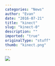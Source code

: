 ```yaml
---
categories: "News"
author: "Evan"
date: "2016-07-21"
title: "kinect"
slug: "kinect-0"
description: ""
imported: "true"
originalType: "stuff"
thumb: "kinect.png"
---
```



![](kinect.png) 

